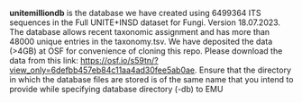 **unitemilliondb** is the database we have created using 6499364 ITS sequences in the Full UNITE+INSD dataset for Fungi. Version 18.07.2023. The database allows recent taxonomic assignment and has more than 48000 unique entries in the taxonomy.tsv.
We have deposited the data (>4GB) at OSF for convenience of cloning this repo. Please download the data from this link: https://osf.io/s59tn/?view_only=6defbb457eb84c11aa4ad30fee5ab0ae. Ensure that the directory in which the database files are stored is of the same name that you intend to provide while specifying database directory (-db) to EMU
